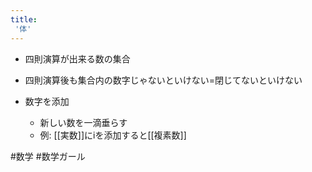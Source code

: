 ```yaml
---
title:
 '体'
---
```


- 四則演算が出来る数の集合
- 四則演算後も集合内の数字じゃないといけない=閉じてないといけない

- 数字を添加
    - 新しい数を一滴垂らす
    - 例: [[実数]]にiを添加すると[[複素数]]

#数学 #数学ガール